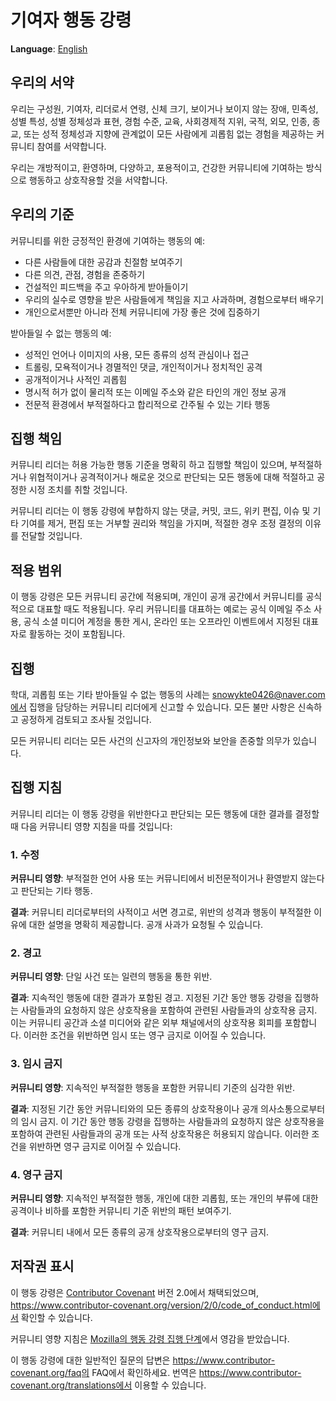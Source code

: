 # 기여자 행동 강령

**Language**: [English](../../CODE_OF_CONDUCT.md)

## 우리의 서약

우리는 구성원, 기여자, 리더로서 연령, 신체 크기, 보이거나 보이지 않는 장애, 민족성, 성별 특성, 성별 정체성과 표현, 경험 수준, 교육, 사회경제적 지위, 국적, 외모, 인종, 종교, 또는 성적 정체성과 지향에 관계없이 모든 사람에게 괴롭힘 없는 경험을 제공하는 커뮤니티 참여를 서약합니다.

우리는 개방적이고, 환영하며, 다양하고, 포용적이고, 건강한 커뮤니티에 기여하는 방식으로 행동하고 상호작용할 것을 서약합니다.

## 우리의 기준

커뮤니티를 위한 긍정적인 환경에 기여하는 행동의 예:

* 다른 사람들에 대한 공감과 친절함 보여주기
* 다른 의견, 관점, 경험을 존중하기
* 건설적인 피드백을 주고 우아하게 받아들이기
* 우리의 실수로 영향을 받은 사람들에게 책임을 지고 사과하며,
  경험으로부터 배우기
* 개인으로서뿐만 아니라 전체 커뮤니티에 가장 좋은 것에 집중하기

받아들일 수 없는 행동의 예:

* 성적인 언어나 이미지의 사용, 모든 종류의 성적 관심이나 접근
* 트롤링, 모욕적이거나 경멸적인 댓글, 개인적이거나 정치적인 공격
* 공개적이거나 사적인 괴롭힘
* 명시적 허가 없이 물리적 또는 이메일 주소와 같은 타인의 개인 정보 공개
* 전문적 환경에서 부적절하다고 합리적으로 간주될 수 있는 기타 행동

## 집행 책임

커뮤니티 리더는 허용 가능한 행동 기준을 명확히 하고 집행할 책임이 있으며, 부적절하거나 위협적이거나 공격적이거나 해로운 것으로 판단되는 모든 행동에 대해 적절하고 공정한 시정 조치를 취할 것입니다.

커뮤니티 리더는 이 행동 강령에 부합하지 않는 댓글, 커밋, 코드, 위키 편집, 이슈 및 기타 기여를 제거, 편집 또는 거부할 권리와 책임을 가지며, 적절한 경우 조정 결정의 이유를 전달할 것입니다.

## 적용 범위

이 행동 강령은 모든 커뮤니티 공간에 적용되며, 개인이 공개 공간에서 커뮤니티를 공식적으로 대표할 때도 적용됩니다. 우리 커뮤니티를 대표하는 예로는 공식 이메일 주소 사용, 공식 소셜 미디어 계정을 통한 게시, 온라인 또는 오프라인 이벤트에서 지정된 대표자로 활동하는 것이 포함됩니다.

## 집행

학대, 괴롭힘 또는 기타 받아들일 수 없는 행동의 사례는 snowykte0426@naver.com에서 집행을 담당하는 커뮤니티 리더에게 신고할 수 있습니다. 모든 불만 사항은 신속하고 공정하게 검토되고 조사될 것입니다.

모든 커뮤니티 리더는 모든 사건의 신고자의 개인정보와 보안을 존중할 의무가 있습니다.

## 집행 지침

커뮤니티 리더는 이 행동 강령을 위반한다고 판단되는 모든 행동에 대한 결과를 결정할 때 다음 커뮤니티 영향 지침을 따를 것입니다:

### 1. 수정

**커뮤니티 영향**: 부적절한 언어 사용 또는 커뮤니티에서 비전문적이거나 환영받지 않는다고 판단되는 기타 행동.

**결과**: 커뮤니티 리더로부터의 사적이고 서면 경고로, 위반의 성격과 행동이 부적절한 이유에 대한 설명을 명확히 제공합니다. 공개 사과가 요청될 수 있습니다.

### 2. 경고

**커뮤니티 영향**: 단일 사건 또는 일련의 행동을 통한 위반.

**결과**: 지속적인 행동에 대한 결과가 포함된 경고. 지정된 기간 동안 행동 강령을 집행하는 사람들과의 요청하지 않은 상호작용을 포함하여 관련된 사람들과의 상호작용 금지. 이는 커뮤니티 공간과 소셜 미디어와 같은 외부 채널에서의 상호작용 회피를 포함합니다. 이러한 조건을 위반하면 임시 또는 영구 금지로 이어질 수 있습니다.

### 3. 임시 금지

**커뮤니티 영향**: 지속적인 부적절한 행동을 포함한 커뮤니티 기준의 심각한 위반.

**결과**: 지정된 기간 동안 커뮤니티와의 모든 종류의 상호작용이나 공개 의사소통으로부터의 임시 금지. 이 기간 동안 행동 강령을 집행하는 사람들과의 요청하지 않은 상호작용을 포함하여 관련된 사람들과의 공개 또는 사적 상호작용은 허용되지 않습니다. 이러한 조건을 위반하면 영구 금지로 이어질 수 있습니다.

### 4. 영구 금지

**커뮤니티 영향**: 지속적인 부적절한 행동, 개인에 대한 괴롭힘, 또는 개인의 부류에 대한 공격이나 비하를 포함한 커뮤니티 기준 위반의 패턴 보여주기.

**결과**: 커뮤니티 내에서 모든 종류의 공개 상호작용으로부터의 영구 금지.

## 저작권 표시

이 행동 강령은 [Contributor Covenant][homepage] 버전 2.0에서 채택되었으며, https://www.contributor-covenant.org/version/2/0/code_of_conduct.html에서 확인할 수 있습니다.

커뮤니티 영향 지침은 [Mozilla의 행동 강령 집행 단계](https://github.com/mozilla/diversity)에서 영감을 받았습니다.

[homepage]: https://www.contributor-covenant.org

이 행동 강령에 대한 일반적인 질문의 답변은 https://www.contributor-covenant.org/faq의 FAQ에서 확인하세요. 번역은 https://www.contributor-covenant.org/translations에서 이용할 수 있습니다.